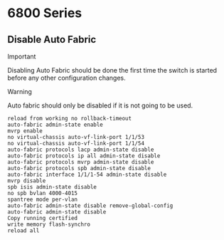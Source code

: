 # 6800 Series
## Disable Auto Fabric

>[!IMPORTANT]
>Disabling Auto Fabric should be done the first time the switch is started before any other configuration changes.

>[!WARNING]
>Auto fabric should only be disabled if it is not going to be used.

```
reload from working no rollback-timeout
auto-fabric admin-state enable
mvrp enable
no virtual-chassis auto-vf-link-port 1/1/53
no virtual-chassis auto-vf-link-port 1/1/54
auto-fabric protocols lacp admin-state disable
auto-fabric protocols ip all admin-state disable
auto-fabric protocols mvrp admin-state disable
auto-fabric protocols spb admin-state disable
auto-fabric interface 1/1/1-54 admin-state disable
mvrp disable
spb isis admin-state disable
no spb bvlan 4000-4015
spantree mode per-vlan
auto-fabric admin-state disable remove-global-config
auto-fabric admin-state disable
Copy running certified
write memory flash-synchro
reload all
```
